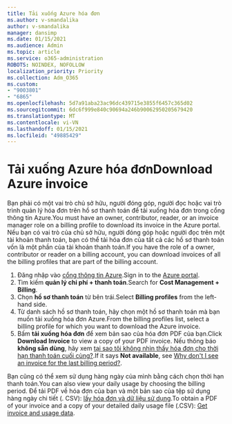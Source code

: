 ```yaml
---
title: Tải xuống Azure hóa đơn
ms.author: v-smandalika
author: v-smandalika
manager: dansimp
ms.date: 01/15/2021
ms.audience: Admin
ms.topic: article
ms.service: o365-administration
ROBOTS: NOINDEX, NOFOLLOW
localization_priority: Priority
ms.collection: Adm_O365
ms.custom:
- "9003801"
- "6865"
ms.openlocfilehash: 5d7a91aba23ac96dc439715e3855f6457c365d02
ms.sourcegitcommit: 6dc6f999e840c90694a246b90062950205679420
ms.translationtype: MT
ms.contentlocale: vi-VN
ms.lasthandoff: 01/15/2021
ms.locfileid: "49885429"
---
```

# <a name="download-azure-invoice"></a><span data-ttu-id="18a02-102">Tải xuống Azure hóa đơn</span><span class="sxs-lookup"><span data-stu-id="18a02-102">Download Azure invoice</span></span>

<span data-ttu-id="18a02-103">Bạn phải có một vai trò chủ sở hữu, người đóng góp, người đọc hoặc vai trò trình quản lý hóa đơn trên hồ sơ thanh toán để tải xuống hóa đơn trong cổng thông tin Azure.</span><span class="sxs-lookup"><span data-stu-id="18a02-103">You must have an owner, contributor, reader, or an invoice manager role on a billing profile to download its invoice in the Azure portal.</span></span> <span data-ttu-id="18a02-104">Nếu bạn có vai trò của chủ sở hữu, người đóng góp hoặc người đọc trên một tài khoản thanh toán, bạn có thể tải hóa đơn của tất cả các hồ sơ thanh toán vốn là một phần của tài khoản thanh toán.</span><span class="sxs-lookup"><span data-stu-id="18a02-104">If you have the role of a owner, contributor or reader on a billing account, you can download invoices of all the billing profiles that are part of the billing account.</span></span>

1. <span data-ttu-id="18a02-105">Đăng nhập vào [cổng thông tin Azure](https://portal.azure.com/).</span><span class="sxs-lookup"><span data-stu-id="18a02-105">Sign in to the [Azure portal](https://portal.azure.com/).</span></span>
2. <span data-ttu-id="18a02-106">Tìm kiếm **quản lý chi phí + thanh toán**.</span><span class="sxs-lookup"><span data-stu-id="18a02-106">Search for **Cost Management + Billing**.</span></span>
3. <span data-ttu-id="18a02-107">Chọn **hồ sơ thanh toán** từ bên trái.</span><span class="sxs-lookup"><span data-stu-id="18a02-107">Select **Billing profiles** from the left-hand side.</span></span>
4. <span data-ttu-id="18a02-108">Từ danh sách hồ sơ thanh toán, hãy chọn một hồ sơ thanh toán mà bạn muốn tải xuống hóa đơn Azure.</span><span class="sxs-lookup"><span data-stu-id="18a02-108">From the billing profiles list, select a billing profile for which you want to download the Azure invoice.</span></span>
5. <span data-ttu-id="18a02-109">Bấm **tải xuống hóa đơn** để xem bản sao của hóa đơn PDF của bạn.</span><span class="sxs-lookup"><span data-stu-id="18a02-109">Click **Download Invoice** to view a copy of your PDF invoice.</span></span> <span data-ttu-id="18a02-110">Nếu thông báo **không sẵn dùng**, hãy xem [tại sao tôi không nhìn thấy hóa đơn cho thời hạn thanh toán cuối cùng?](https://docs.microsoft.com/azure/cost-management-billing/manage/download-azure-invoice-daily-usage-date).</span><span class="sxs-lookup"><span data-stu-id="18a02-110">If it says **Not available**, see [Why don't I see an invoice for the last billing period?](https://docs.microsoft.com/azure/cost-management-billing/manage/download-azure-invoice-daily-usage-date).</span></span>

<span data-ttu-id="18a02-111">Bạn cũng có thể xem sử dụng hàng ngày của mình bằng cách chọn thời hạn thanh toán.</span><span class="sxs-lookup"><span data-stu-id="18a02-111">You can also view your daily usage by choosing the billing period.</span></span> <span data-ttu-id="18a02-112">Để tải PDF về hóa đơn của bạn và một bản sao của tệp sử dụng hàng ngày chi tiết (. CSV): [lấy hóa đơn và dữ liệu sử dụng](https://docs.microsoft.com/azure/cost-management-billing/manage/download-azure-invoice-daily-usage-date).</span><span class="sxs-lookup"><span data-stu-id="18a02-112">To obtain a PDF of your invoice and a copy of your detailed daily usage file (.CSV): [Get invoice and usage data](https://docs.microsoft.com/azure/cost-management-billing/manage/download-azure-invoice-daily-usage-date).</span></span>